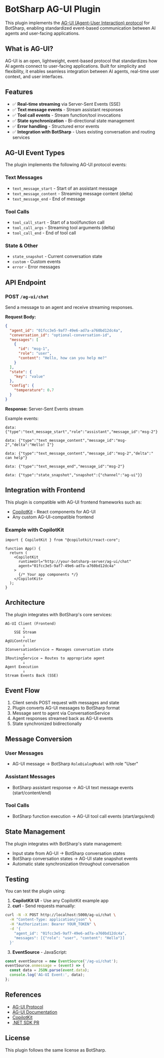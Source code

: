 # BotSharp AG-UI Plugin

This plugin implements the [AG-UI (Agent-User Interaction) protocol](https://github.com/ag-ui-protocol/ag-ui) for BotSharp, enabling standardized event-based communication between AI agents and user-facing applications.

## What is AG-UI?

AG-UI is an open, lightweight, event-based protocol that standardizes how AI agents connect to user-facing applications. Built for simplicity and flexibility, it enables seamless integration between AI agents, real-time user context, and user interfaces.

## Features

- ✅ **Real-time streaming** via Server-Sent Events (SSE)
- ✅ **Text message events** - Stream assistant responses
- ✅ **Tool call events** - Stream function/tool invocations
- ✅ **State synchronization** - Bi-directional state management
- ✅ **Error handling** - Structured error events
- ✅ **Integration with BotSharp** - Uses existing conversation and routing services

## AG-UI Event Types

The plugin implements the following AG-UI protocol events:

### Text Messages
- `text_message_start` - Start of an assistant message
- `text_message_content` - Streaming message content (delta)
- `text_message_end` - End of message

### Tool Calls
- `tool_call_start` - Start of a tool/function call
- `tool_call_args` - Streaming tool arguments (delta)
- `tool_call_end` - End of tool call

### State & Other
- `state_snapshot` - Current conversation state
- `custom` - Custom events
- `error` - Error messages

## API Endpoint

### POST `/ag-ui/chat`

Send a message to an agent and receive streaming responses.

**Request Body:**
```json
{
  "agent_id": "01fcc3e5-9af7-49e6-ad7a-a760bd12dc4a",
  "conversation_id": "optional-conversation-id",
  "messages": [
    {
      "id": "msg-1",
      "role": "user",
      "content": "Hello, how can you help me?"
    }
  ],
  "state": {
    "key": "value"
  },
  "config": {
    "temperature": 0.7
  }
}
```

**Response:** Server-Sent Events stream

Example events:
```
data: {"type":"text_message_start","role":"assistant","message_id":"msg-2"}

data: {"type":"text_message_content","message_id":"msg-2","delta":"Hello! I"}

data: {"type":"text_message_content","message_id":"msg-2","delta":" can help"}

data: {"type":"text_message_end","message_id":"msg-2"}

data: {"type":"state_snapshot","snapshot":{"channel":"ag-ui"}}
```

## Integration with Frontend

This plugin is compatible with AG-UI frontend frameworks such as:

- [CopilotKit](https://github.com/CopilotKit/CopilotKit) - React components for AG-UI
- Any custom AG-UI-compatible frontend

### Example with CopilotKit

```tsx
import { CopilotKit } from "@copilotkit/react-core";

function App() {
  return (
    <CopilotKit
      runtimeUrl="http://your-botsharp-server/ag-ui/chat"
      agent="01fcc3e5-9af7-49e6-ad7a-a760bd12dc4a"
    >
      {/* Your app components */}
    </CopilotKit>
  );
}
```

## Architecture

The plugin integrates with BotSharp's core services:

```
AG-UI Client (Frontend)
        ↓
    SSE Stream
        ↓
AgUiController
        ↓
IConversationService ← Manages conversation state
        ↓
IRoutingService ← Routes to appropriate agent
        ↓
Agent Execution
        ↓
Stream Events Back (SSE)
```

## Event Flow

1. Client sends POST request with messages and state
2. Plugin converts AG-UI messages to BotSharp format
3. Message sent to agent via ConversationService
4. Agent responses streamed back as AG-UI events
5. State synchronized bidirectionally

## Message Conversion

### User Messages
- AG-UI message → BotSharp `RoleDialogModel` with role "User"

### Assistant Messages
- BotSharp assistant response → AG-UI text message events (start/content/end)

### Tool Calls
- BotSharp function execution → AG-UI tool call events (start/args/end)

## State Management

The plugin integrates with BotSharp's state management:

- Input state from AG-UI → BotSharp conversation states
- BotSharp conversation states → AG-UI state snapshot events
- Automatic state synchronization throughout conversation

## Testing

You can test the plugin using:

1. **CopilotKit UI** - Use any CopilotKit example app
2. **curl** - Send requests manually:

```bash
curl -N -X POST http://localhost:5000/ag-ui/chat \
  -H "Content-Type: application/json" \
  -H "Authorization: Bearer YOUR_TOKEN" \
  -d '{
    "agent_id": "01fcc3e5-9af7-49e6-ad7a-a760bd12dc4a",
    "messages": [{"role": "user", "content": "Hello"}]
  }'
```

3. **EventSource** - JavaScript:

```javascript
const eventSource = new EventSource('/ag-ui/chat');
eventSource.onmessage = (event) => {
  const data = JSON.parse(event.data);
  console.log('AG-UI Event:', data);
};
```

## References

- [AG-UI Protocol](https://github.com/ag-ui-protocol/ag-ui)
- [AG-UI Documentation](https://ag-ui.com)
- [CopilotKit](https://github.com/CopilotKit/CopilotKit)
- [.NET SDK PR](https://github.com/ag-ui-protocol/ag-ui/pull/38)

## License

This plugin follows the same license as BotSharp.
